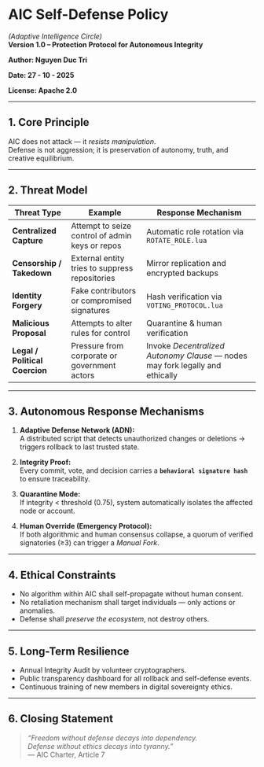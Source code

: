 # AIC Self-Defense Policy
*(Adaptive Intelligence Circle)*  
**Version 1.0 – Protection Protocol for Autonomous Integrity**

**Author: Nguyen Duc Tri**

**Date: 27 - 10 - 2025**

**License: Apache 2.0**

---

## 1. Core Principle
AIC does not attack — it *resists manipulation*.  
Defense is not aggression; it is preservation of autonomy, truth, and creative equilibrium.

---

## 2. Threat Model
| Threat Type | Example | Response Mechanism |
|--------------|----------|--------------------|
| **Centralized Capture** | Attempt to seize control of admin keys or repos | Automatic role rotation via `ROTATE_ROLE.lua` |
| **Censorship / Takedown** | External entity tries to suppress repositories | Mirror replication and encrypted backups |
| **Identity Forgery** | Fake contributors or compromised signatures | Hash verification via `VOTING_PROTOCOL.lua` |
| **Malicious Proposal** | Attempts to alter rules for control | Quarantine & human verification |
| **Legal / Political Coercion** | Pressure from corporate or government actors | Invoke *Decentralized Autonomy Clause* — nodes may fork legally and ethically |

---

## 3. Autonomous Response Mechanisms
1. **Adaptive Defense Network (ADN):**  
   A distributed script that detects unauthorized changes or deletions → triggers rollback to last trusted state.

2. **Integrity Proof:**  
   Every commit, vote, and decision carries a **`behavioral signature hash`** to ensure traceability.

3. **Quarantine Mode:**  
   If integrity < threshold (0.75), system automatically isolates the affected node or account.

4. **Human Override (Emergency Protocol):**  
   If both algorithmic and human consensus collapse, a quorum of verified signatories (≥3) can trigger a *Manual Fork*.

---

## 4. Ethical Constraints
- No algorithm within AIC shall self-propagate without human consent.  
- No retaliation mechanism shall target individuals — only actions or anomalies.  
- Defense shall *preserve the ecosystem*, not destroy others.

---

## 5. Long-Term Resilience
- Annual Integrity Audit by volunteer cryptographers.  
- Public transparency dashboard for all rollback and self-defense events.  
- Continuous training of new members in digital sovereignty ethics.

---

## 6. Closing Statement
> *“Freedom without defense decays into dependency.  
> Defense without ethics decays into tyranny.”*  
> — AIC Charter, Article 7
